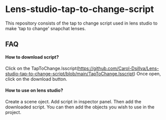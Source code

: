 # Lens-studio-tap-to-change-script

This repository consists of the tap to change script used in lens studio to make 'tap to change' snapchat lenses.


## FAQ

#### How to download script?

Click on the TapToChange.lsscript(https://github.com/Carol-Dsillva/Lens-studio-tap-to-change-script/blob/main/TapToChange.lsscript)
Once open, click on the download button.

#### How to use on lens studio?

Create a scene oject. Add script in inspector panel. Then add the downloaded script. You can then add the objects you wish to use in the project. 


